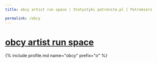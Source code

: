 ```yaml
---
title: obcy artist run space | Statystyki patronite.pl | Patromierz

permalink: /obcy
---
```


# [obcy artist run space](https://patronite.pl/obcy)

{% include profile.md name="obcy" prefix="o" %}
